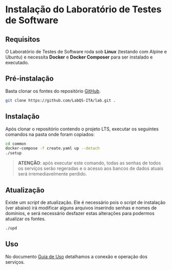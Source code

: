 # Instalação do Laboratório de Testes de Software

## Requisitos

O Laboratório de Testes de Software roda sob **Linux** (testando com Alpine e Ubuntu) e necessita **Docker** e **Docker Composer** para ser instalado e executado.

## Pré-instalação

Basta clonar os fontes do repositório [GitHub](https://github.com/LabQS-ITA/lab.git).

```sh
git clone https://github.com/LabQS-ITA/lab.git .
```

## Instalação

Após clonar o repositório contendo o projeto LTS, executar os seguintes comandos na pasta onde foram copiados:

```sh
cd common
docker-compose -f create.yaml up --detach
./setup
```

> **ATENÇÃO**: após executar este comando, todas as senhas de todos os serviços serão regeradas e o acesso aos bancos de dados atuais será irremediavelmente perdido.

## Atualização

Existe um _script_ de atualização. Ele é necessário pois o _script_ de instalação (ver abaixo) irá modificar alguns arquivos inserindo senhas e nomes de domínios, e será necessário desfazer estas alterações para podermos atualizar os fontes.

```sh
./upd
```

 ## Uso

 No documento [Guia de Uso](./USE.md) detalhamos a conexão e operação dos serviços.
